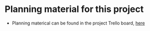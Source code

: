 # Planning material for this project

- Planning materical can be found in the project Trello board, [here](https://trello.com/b/sHFeqciB/prj3-vehicle-spelunker)
